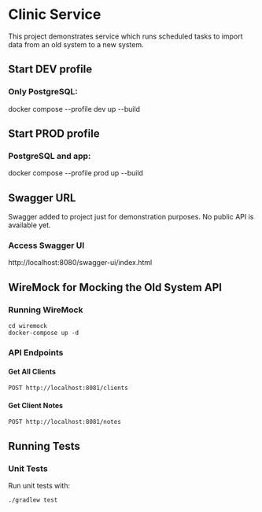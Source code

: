 # Clinic Service
This project demonstrates service which runs scheduled tasks to import data from an old system to a new system.

## Start DEV profile
### Only PostgreSQL:
docker compose --profile dev up --build

## Start PROD profile
### PostgreSQL and app:
docker compose --profile prod up --build

## Swagger URL
Swagger added to project just for demonstration purposes.
No public API is available yet.

### Access Swagger UI
http://localhost:8080/swagger-ui/index.html


## WireMock for Mocking the Old System API
### Running WireMock
```
cd wiremock
docker-compose up -d
```
### API Endpoints

#### Get All Clients
```
POST http://localhost:8081/clients
```

#### Get Client Notes
```
POST http://localhost:8081/notes
```

## Running Tests
### Unit Tests
Run unit tests with:
```
./gradlew test
```